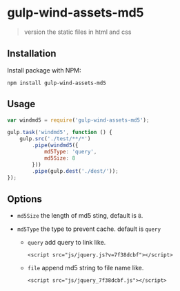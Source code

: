 # gulp-wind-assets-md5

> version the static files in html and css
 
## Installation

Install package with NPM:

`npm install gulp-wind-assets-md5`

## Usage

```javascript
var windmd5 = require('gulp-wind-assets-md5');

gulp.task('windmd5', function () {
    gulp.src('./test/**/*')
        .pipe(windmd5({
            md5Type: 'query',
            md5Size: 8
        }))
        .pipe(gulp.dest('./dest/'));
});
```

## Options

- `md5Size`
    the length of md5 sting, default is `8`.

- `md5Type`
    the type to prevent cache. default is `query`
    
    - `query`
        add query to link like.

        ```
        <script src="js/jquery.js?v=7f38dcbf"></script>
        ```
    - `file`
        append md5 string to file name like.

        ```
        <script src="js/jquery_7f38dcbf.js"></script>
        ```